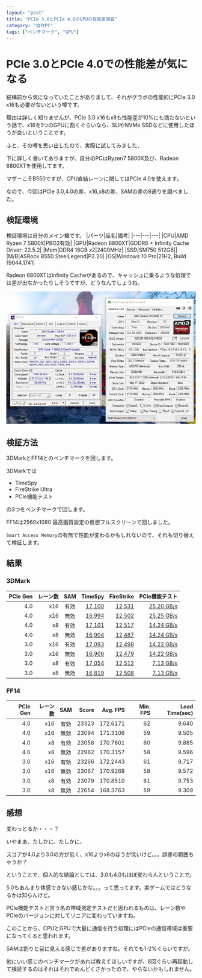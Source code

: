 ```yaml
---
layout: "post"
title: "PCIe 3.0とPCIe 4.0のGPUの性能差調査"
category: "自作PC"
tags: ["ベンチマーク", "GPU"]
---
```

# PCIe 3.0とPCIe 4.0での性能差が気になる

結構前から気になっていたことがありまして、それがグラボの性能的にPCIe 3.0 x16も必要がないという噂です。

理由は詳しく知りませんが、PCIe 3.0 x16もx8も性能差が10%にも満たないという話で、x16を1つのGPUに割くぐらいなら、SLIやNVMe SSDなどに使用したほうが良いということです。

ふと、その噂を思い出したので、実際に試してみました、

下に詳しく書いてありますが、自分のPCはRyzen7 5800X及び、Radeon 6800XTを使用してます。

マザーこそB550ですが、CPU直結レーンに関してはPCIe 4.0を使えます。

なので、今回はPCIe 3.0,4.0の差、x16,x8の差、SAMの差の8通りを調べました。

## 検証環境
検証環境は自分のメイン機です。
|パーツ|品名|備考|
|---|---|---|
|CPU|AMD Ryzen 7 5800X|PBO2有効|
|GPU|Radeon 6800XT|GDDR6 + Infinity Cache<br>Driver: 22.5.2|
|Mem|DDR4 16GB x2|2400MHz|
|SSD|SM750 512GB||
|M/B|ASRock B550 SteelLegend|P2.20|
|OS|Windows 10 Pro|21H2, Build 19044.1741|

Radeon 6800XTはInfinity Cacheがあるので、キャッシュに乗るような処理では差が出なかったりしそうですが、どうなんでしょうね。

![PC Spec](/assets/img/2022/06/08/explorer_gupdRFKlQZ.png)

## 検証方法
3DMarkとFF14とのベンチマークを回します。

3DMarkでは

- TimeSpy
- FireStrike Ultra
- PCIe機能テスト

の3つをベンチマークで回します。

FF14は2560x1080 最高画質設定の仮想フルスクリーンで回しました。

`Smart Access Memory`の有無で性能が変わるかもしれないので、それも切り替えて検証します。

## 結果

### 3DMark
|PCIe Gen|レーン数|SAM|TimeSpy|FireStrike|PCIe機能テスト|
|---:|---:|:---:|---:|---:|---:|
|4.0|x16|有効|[17,100](https://www.3dmark.com/3dm/76039595?)|[12,531](https://www.3dmark.com/3dm/76039832?)|[25.20 GB/s](https://www.3dmark.com/3dm/76047162?)|
|4.0|x16|無効|[16,994](https://www.3dmark.com/3dm/76038517?)|[12,502](https://www.3dmark.com/3dm/76038699?)|[25.25 GB/s](https://www.3dmark.com/3dm/76041387?)|
|4.0| x8|有効|[17,101](https://www.3dmark.com/3dm/76042337?)|[12,517](https://www.3dmark.com/3dm/76042777?)|[14.24 GB/s](https://www.3dmark.com/3dm/76042903?)|
|4.0| x8|無効|[16,904](https://www.3dmark.com/3dm/76041823?)|[12,487](https://www.3dmark.com/3dm/76041998?)|[14.24 GB/s](https://www.3dmark.com/3dm/76042074?)|
|3.0|x16|有効|[17,093](https://www.3dmark.com/3dm/76040093?)|[12,498](https://www.3dmark.com/3dm/76040510?)|[14.22 GB/s](https://www.3dmark.com/3dm/76040567?)|
|3.0|x16|無効|[16,906](https://www.3dmark.com/3dm/76040785?)|[12,479](https://www.3dmark.com/3dm/76040929?)|[14.22 GB/s](https://www.3dmark.com/3dm/76040982?)|
|3.0| x8|有効|[17,054](https://www.3dmark.com/3dm/76043385?)|[12,512](https://www.3dmark.com/3dm/76043812?)| [7.13 GB/s](https://www.3dmark.com/3dm/76043918?)|
|3.0| x8|無効|[16,819](https://www.3dmark.com/3dm/76044264?)|[12,508](https://www.3dmark.com/3dm/76044590?)| [7.13 GB/s](https://www.3dmark.com/3dm/76044736?)|

### FF14
|PCIe Gen|レーン数|SAM|Score|Avg. FPS|Min. FPS|Load Time(sec)|
|---:|---:|:---:|---:|---:|---:|---:|
|4.0|x16|有効|23323|172.6171|62|9.640|
|4.0|x16|無効|23094|171.3106|59|9.505|
|4.0| x8|有効|23058|170.7601|60|9.885|
|4.0| x8|無効|22962|170.3157|58|9.596|
|3.0|x16|有効|23266|172.2443|61|9.717|
|3.0|x16|無効|23067|170.9268|58|9.572|
|3.0| x8|有効|23079|170.8510|61|9.753|
|3.0| x8|無効|22654|168.3763|59|9.309|

## 感想
変わっとるか・・・？

いやまあ、たしかに、たしかに、

スコアが4.0より3.0の方が低く、x16よりx8のほうが低いけど。。。誤差の範囲ちゃうか？

ということで、個人的な結論としては、3.0も4.0もほぼ変わらんということで。

5.0もあんまり体感できない感じかな。。。って思ってます。実ゲームではどうなるかは知らんけど。

PCIe機能テストと言う名の帯域測定テストだと思われるものは、レーン数やPCIeのバージョンに対してリニアに変わっていますね。

このことから、CPUとGPUで大量に通信を行う処理にはPCIeの通信帯域は重要になってくると思われます。

SAMは割りと目に見える感じで差がありますね。それでも1-2%ぐらいですが。

他にいい感じのベンチマークがあれば教えてほしいですが、8回ぐらい再起動して検証するのはそれはそれでめんどくさかったので、やらないかもしれません。